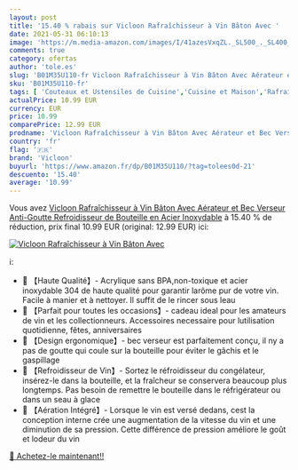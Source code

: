 ```yaml
---
layout: post
title: '15.40 % rabais sur Vicloon Rafraîchisseur à Vin Bâton Avec '
date: 2021-05-31 06:10:13
image: 'https://m.media-amazon.com/images/I/41azesVxqZL._SL500_._SL400_.jpg'
comments: true
category: ofertas
author: 'tole.es'
slug: 'B01M35U110-fr Vicloon Rafraîchisseur à Vin Bâton Avec Aérateur et Bec...'
sku: 'B01M35U110-fr'
tags: [ 'Couteaux et Ustensiles de Cuisine','Cuisine et Maison','Rafraîchisseurs pour bouteille de vin','Ustensils pour bar et vin','vicloon', ]
actualPrice: 10.99 EUR
currency: EUR
price: 10.99
comparePrice: 12.99 EUR
prodname: 'Vicloon Rafraîchisseur à Vin Bâton Avec Aérateur et Bec Verseur Anti-Goutte Refroidisseur de Bouteille en Acier Inoxydable'
country: 'fr'
flag: '🇫🇷'
brand: 'Vicloon'
buyurl: 'https://www.amazon.fr/dp/B01M35U110/?tag=tolees0d-21'
descuento: '15.40'
average: '10.99'
---
```


Vous avez [Vicloon Rafraîchisseur à Vin Bâton Avec Aérateur et Bec Verseur Anti-Goutte Refroidisseur de Bouteille en Acier Inoxydable](https://www.amazon.fr/dp/B01M35U110/?tag=tolees0d-21)  à  15.40 % de réduction, prix final  10.99 EUR (original: 12.99 EUR) ici:

[![Vicloon Rafraîchisseur à Vin Bâton Avec ](https://m.media-amazon.com/images/I/41azesVxqZL._SL500_._SL400_.jpg)](https://www.amazon.fr/dp/B01M35U110/?tag=tolees0d-21)

ℹ️:

- 🍺 【Haute Qualité】- Acrylique sans BPA,non-toxique et acier inoxydable 304 de haute qualité pour garantir larôme pur de votre vin. Facile à manier et à nettoyer. Il suffit de le rincer sous leau
- 🍺 【Parfait pour toutes les occasions】- cadeau ideal pour les amateurs de vin et les collectionneurs. Accessoires necessaire pour lutilisation quotidienne, fêtes, anniversaires
- 🍺 【Design ergonomique】- bec verseur est parfaitement conçu, il ny a pas de goutte qui coule sur la bouteille pour éviter le gâchis et le gaspillage
- 🍺 【Refroidisseur de Vin】- Sortez le réfroidisseur du congélateur, insérez-le dans la bouteille, et la fraîcheur se conservera beaucoup plus longtemps. Pas besoin de remettre le bouteille dans le réfrigérateur ou dans un seau à glace
- 🍺 【Aération Intégré】- Lorsque le vin est versé dedans, cest la conception interne crée une augmentation de la vitesse du vin et une diminution de sa pression. Cette différence de pression améliore le goût et lodeur du vin

[🛒 Achetez-le maintenant!!](https://www.amazon.fr/dp/B01M35U110/?tag=tolees0d-21)
